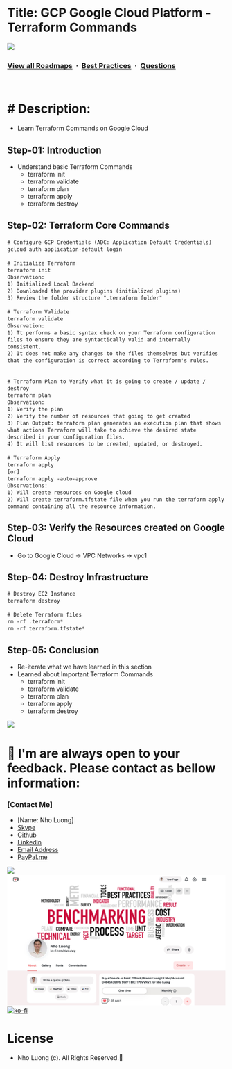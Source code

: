 # Title: GCP Google Cloud Platform - Terraform Commands

![](https://i.imgur.com/waxVImv.png)
### [View all Roadmaps](https://github.com/nholuongut/all-roadmaps) &nbsp;&middot;&nbsp; [Best Practices](https://github.com/nholuongut/all-roadmaps/blob/main/public/best-practices/) &nbsp;&middot;&nbsp; [Questions](https://www.linkedin.com/in/nholuong/)
<br/>

# # Description: 
- Learn Terraform Commands on Google Cloud

## Step-01: Introduction
- Understand basic Terraform Commands
  - terraform init
  - terraform validate
  - terraform plan
  - terraform apply
  - terraform destroy      

## Step-02: Terraform Core Commands
```t
# Configure GCP Credentials (ADC: Application Default Credentials)
gcloud auth application-default login

# Initialize Terraform
terraform init
Observation:
1) Initialized Local Backend
2) Downloaded the provider plugins (initialized plugins)
3) Review the folder structure ".terraform folder"

# Terraform Validate
terraform validate
Observation:
1) Tt performs a basic syntax check on your Terraform configuration files to ensure they are syntactically valid and internally consistent. 
2) It does not make any changes to the files themselves but verifies that the configuration is correct according to Terraform's rules.


# Terraform Plan to Verify what it is going to create / update / destroy
terraform plan
Observation:
1) Verify the plan
2) Verify the number of resources that going to get created
3) Plan Output: terraform plan generates an execution plan that shows what actions Terraform will take to achieve the desired state described in your configuration files. 
4) It will list resources to be created, updated, or destroyed.

# Terraform Apply
terraform apply 
[or]
terraform apply -auto-approve
Observations:
1) Will create resources on Google cloud
2) Will create terraform.tfstate file when you run the terraform apply command containing all the resource information. 
```

## Step-03: Verify the Resources created on Google Cloud
- Go to Google Cloud -> VPC Networks -> vpc1


## Step-04: Destroy Infrastructure
```t
# Destroy EC2 Instance
terraform destroy

# Delete Terraform files 
rm -rf .terraform*
rm -rf terraform.tfstate*
```

## Step-05: Conclusion
- Re-iterate what we have learned in this section
- Learned about Important Terraform Commands
  - terraform init
  - terraform validate
  - terraform plan
  - terraform apply
  - terraform destroy     

![](https://i.imgur.com/waxVImv.png)
# 🚀 I'm are always open to your feedback.  Please contact as bellow information:
### [Contact Me]
* [Name: Nho Luong]
* [Skype](luongutnho_skype)
* [Github](https://github.com/nholuongut/)
* [Linkedin](https://www.linkedin.com/in/nholuong/)
* [Email Address](luongutnho@hotmail.com)
* [PayPal.me](https://www.paypal.com/paypalme/nholuongut)

![](https://i.imgur.com/waxVImv.png)
![](Donate.png)
[![ko-fi](https://ko-fi.com/img/githubbutton_sm.svg)](https://ko-fi.com/nholuong)

# License
* Nho Luong (c). All Rights Reserved.🌟